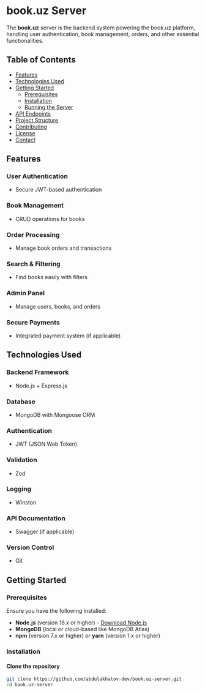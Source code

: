 # book.uz Server

The **book.uz** server is the backend system powering the book.uz platform, handling user authentication, book management, orders, and other essential functionalities.

## Table of Contents
- [Features](#features)
- [Technologies Used](#technologies-used)
- [Getting Started](#getting-started)
  - [Prerequisites](#prerequisites)
  - [Installation](#installation)
  - [Running the Server](#running-the-server)
- [API Endpoints](#api-endpoints)
- [Project Structure](#project-structure)
- [Contributing](#contributing)
- [License](#license)
- [Contact](#contact)

## Features
### User Authentication
- Secure JWT-based authentication

### Book Management
- CRUD operations for books

### Order Processing
- Manage book orders and transactions

### Search & Filtering
- Find books easily with filters

### Admin Panel
- Manage users, books, and orders

### Secure Payments
- Integrated payment system (if applicable)

## Technologies Used
### Backend Framework
- Node.js + Express.js

### Database
- MongoDB with Mongoose ORM

### Authentication
- JWT (JSON Web Token)

### Validation
- Zod

### Logging
- Winston

### API Documentation
- Swagger (if applicable)

### Version Control
- Git

## Getting Started

### Prerequisites
Ensure you have the following installed:

- **Node.js** (version 16.x or higher) - [Download Node.js](https://nodejs.org/)
- **MongoDB** (local or cloud-based like MongoDB Atlas)
- **npm** (version 7.x or higher) or **yarn** (version 1.x or higher)

### Installation
#### Clone the repository
```sh
git clone https://github.com/abdulakhatov-dev/book.uz-server.git
cd book.uz-server
